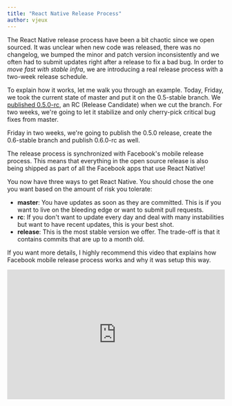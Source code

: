 ```yaml
---
title: "React Native Release Process"
author: vjeux
---
```


The React Native release process have been a bit chaotic since we open sourced. It was unclear when new code was released, there was no changelog, we bumped the minor and patch version inconsistently and we often had to submit updates right after a release to fix a bad bug. In order to *move fast with stable infra*, we are introducing a real release process with a two-week release schedule.

To explain how it works, let me walk you through an example. Today, Friday, we took the current state of master and put it on the 0.5-stable branch. We [published 0.5.0-rc](https://github.com/facebook/react-native/releases/tag/v0.5.0-rc), an RC (Release Candidate) when we cut the branch. For two weeks, we're going to let it stabilize and only cherry-pick critical bug fixes from master.

Friday in two weeks, we're going to publish the 0.5.0 release, create the 0.6-stable branch and publish 0.6.0-rc as well.

The release process is synchronized with Facebook's mobile release process. This means that everything in the open source release is also being shipped as part of all the Facebook apps that use React Native!

You now have three ways to get React Native. You should chose the one you want based on the amount of risk you tolerate:

- **master**: You have updates as soon as they are committed. This is if you want to live on the bleeding edge or want to submit pull requests.
- **rc**: If you don't want to update every day and deal with many instabilities but want to have recent updates, this is your best shot.
- **release**: This is the most stable version we offer. The trade-off is that it contains commits that are up to a month old.

If you want more details, I highly recommend this video that explains how Facebook mobile release process works and why it was setup this way.

<iframe width="100%" height="300" src="https://www.youtube.com/embed/mOyoTUETmSM" frameborder="0" allowfullscreen></iframe>

